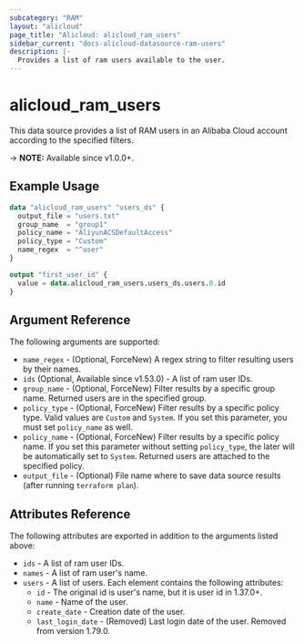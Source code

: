 ```yaml
---
subcategory: "RAM"
layout: "alicloud"
page_title: "Alicloud: alicloud_ram_users"
sidebar_current: "docs-alicloud-datasource-ram-users"
description: |-
  Provides a list of ram users available to the user.
---
```


# alicloud_ram_users

This data source provides a list of RAM users in an Alibaba Cloud account according to the specified filters.

-> **NOTE:** Available since v1.0.0+.

## Example Usage

```terraform
data "alicloud_ram_users" "users_ds" {
  output_file = "users.txt"
  group_name  = "group1"
  policy_name = "AliyunACSDefaultAccess"
  policy_type = "Custom"
  name_regex  = "^user"
}

output "first_user_id" {
  value = data.alicloud_ram_users.users_ds.users.0.id
}
```

## Argument Reference

The following arguments are supported:

* `name_regex` - (Optional, ForceNew) A regex string to filter resulting users by their names.
* `ids` (Optional, Available since v1.53.0) - A list of ram user IDs. 
* `group_name` - (Optional, ForceNew) Filter results by a specific group name. Returned users are in the specified group. 
* `policy_type` - (Optional, ForceNew) Filter results by a specific policy type. Valid values are `Custom` and `System`. If you set this parameter, you must set `policy_name` as well.
* `policy_name` - (Optional, ForceNew) Filter results by a specific policy name. If you set this parameter without setting `policy_type`, the later will be automatically set to `System`. Returned users are attached to the specified policy.
* `output_file` - (Optional) File name where to save data source results (after running `terraform plan`).

## Attributes Reference

The following attributes are exported in addition to the arguments listed above:

* `ids` - A list of ram user IDs.
* `names` - A list of ram user's name. 
* `users` - A list of users. Each element contains the following attributes:
  * `id` - The original id is user's name, but it is user id in 1.37.0+.
  * `name` - Name of the user.
  * `create_date` - Creation date of the user.
  * `last_login_date` - (Removed) Last login date of the user. Removed from version 1.79.0.
